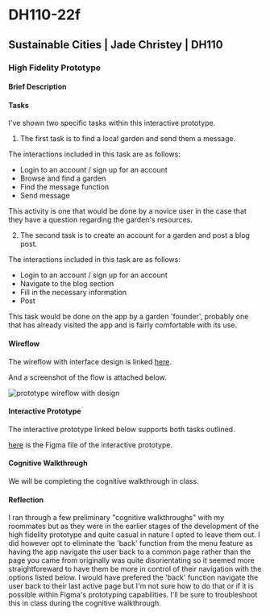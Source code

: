# DH110-22f

## Sustainable Cities | Jade Christey | DH110

### High Fidelity Prototype

#### Brief Description

#### Tasks

I've shown two specific tasks within this interactive prototype. 

1) The first task is to find a local garden and send them a message. 

The interactions included in this task are as follows:

- Login to an account / sign up for an account
- Browse and find a garden
- Find the message function
- Send message

This activity is one that would be done by a novice user in the case that they have a question regarding the garden's resources.

2) The second task is to create an account for a garden and post a blog post. 

The interactions included in this task are as follows:

- Login to an account / sign up for an account
- Navigate to the blog section
- Fill in the necessary information 
- Post

This task would be done on the app by a garden 'founder', probably one that has already visited 
the app and is fairly comfortable with its use. 

#### Wireflow 

The wireflow with interface design is linked [here](https://www.figma.com/file/wSkkQIW5BKMNLSUYTYEqy8/High-Fidelity-Prototype?node-id=0%3A1&t=EY5cyjERzr5a8MTo-1).

And a screenshot of the flow is attached below. 

![prototype wireflow with design]()

#### Interactive Prototype

The interactive prototype linked below supports both tasks outlined. 

[here]() is the Figma file of the interactive prototype. 

#### Cognitive Walkthrough 

We will be completing the cognitive walkthrough in class. 

#### Reflection

I ran through a few preliminary "cognitive walkthroughs" with my roommates but as they were in the earlier stages of the development of the high fidelity prototype and quite casual in nature I opted to leave them out. I did however opt to eliminate the 'back' function from the menu feature as having the app navigate the user back to a common page rather than the page you came from originally was quite disorientating so it seemed more straightforeward to have them be more in control of their navigation with the options listed below. I would have prefered the 'back' function navigate the user back to their last active page but I'm not sure how to do that or if it is possible within Figma's prototyping capabilities. I'll be sure to troubleshoot this in class during the cognitive walkthrough. 
